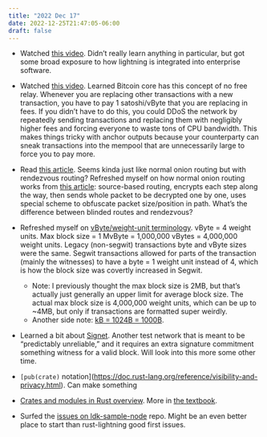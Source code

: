 ```yaml
---
title: "2022 Dec 17"
date: 2022-12-25T21:47:05-06:00
draft: false
---
```


- Watched [this video](https://www.youtube.com/watch?v=kbhL5RqL8Aw). Didn’t really learn anything in particular, but got some broad exposure to how lightning is integrated into enterprise software.

- Watched [this video](https://www.youtube.com/watch?v=s9KMRWkcwtE). Learned Bitcoin core has this concept of no free relay. Whenever you are replacing other transactions with a new transaction, you have to pay 1 satoshi/vByte that you are replacing in fees. If you didn’t have to do this, you could DDoS the network by repeatedly sending transactions and replacing them with negligibly higher fees and forcing everyone to waste tons of CPU bandwidth. This makes things tricky with anchor outputs because your counterparty can sneak transactions into the mempool that are unnecessarily large to force you to pay more.
- Read [this article](https://lightningdevkit.org/blog/onion-messages-demystified/). Seems kinda just like normal onion routing but with rendezvous routing? Refreshed myself on how normal onion routing works from [this article](https://github.com/t-bast/lightning-docs/blob/master/sphinx.md): source-based routing, encrypts each step along the way, then sends whole packet to be decrypted one by one, uses special scheme to obfuscate packet size/position in path. What’s the difference between blinded routes and rendezvous?
- Refreshed myself on [vByte/weight-unit terminology](https://en.bitcoin.it/wiki/Weight_units#History). vByte = 4 weight units. Max block size = 1 MvByte = 1,000,000 vBytes = 4,000,000 weight units. Legacy (non-segwit) transactions byte and vByte sizes were the same. Segwit transactions allowed for parts of the transaction (mainly the witnesses) to have a byte = 1 weight unit instead of 4, which is how the block size was covertly increased in Segwit.
    - Note: I previously thought the max block size is 2MB, but that’s actually just generally an upper limit for average block size. The actual max block size is 4,000,000 weight units, which can be up to ~4MB, but only if transactions are formatted super weirdly.
    - Another side note: [kB = 1024B = 1000B](https://web.stanford.edu/class/cs101/bits-gigabytes.html#alternate).
- Learned a bit about [Signet](https://github.com/bitcoin/bips/blob/master/bip-0325.mediawiki). Another test network that is meant to be “predictably unreliable,” and it requires an extra signature commitment something witness for a valid block. Will look into this more some other time.
- `[pub(crate)` notation](https://doc.rust-lang.org/reference/visibility-and-privacy.html). Can make something
- [Crates and modules in Rust overview](https://web.mit.edu/rust-lang_v1.25/arch/amd64_ubuntu1404/share/doc/rust/html/book/first-edition/crates-and-modules.html). More in [the textbook](https://doc.rust-lang.org/book/ch07-00-managing-growing-projects-with-packages-crates-and-modules.html).
- Surfed the [issues on ldk-sample-node](https://github.com/lightningdevkit/ldk-sample/issues) repo. Might be an even better place to start than rust-lightning good first issues.